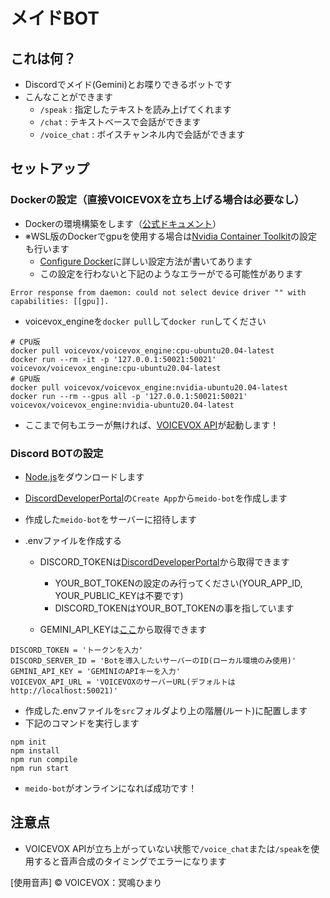 # メイドBOT
## これは何？
- Discordでメイド(Gemini)とお喋りできるボットです
- こんなことができます
    - `/speak` : 指定したテキストを読み上げてくれます
    - `/chat` : テキストベースで会話ができます
    - `/voice_chat` : ボイスチャンネル内で会話ができます
## セットアップ
### Dockerの設定（直接VOICEVOXを立ち上げる場合は必要なし）
- Dockerの環境構築をします（[公式ドキュメント](https://docs.docker.com/engine/install/ubuntu/)）
- ※WSL版のDockerでgpuを使用する場合は[Nvidia Container Toolkit](https://docs.nvidia.com/datacenter/cloud-native/container-toolkit/latest/install-guide.html)の設定も行います
    - [Configure Docker](https://docs.nvidia.com/datacenter/cloud-native/container-toolkit/latest/install-guide.html#:~:text=NVIDIA%20Container%20Toolkit.-,Configuring%20Docker,-%23)に詳しい設定方法が書いてあります
    - この設定を行わないと下記のようなエラーがでる可能性があります
```shell
Error response from daemon: could not select device driver "" with capabilities: [[gpu]].
```

- voicevox_engineを`docker pull`して`docker run`してください
```shell
# CPU版
docker pull voicevox/voicevox_engine:cpu-ubuntu20.04-latest
docker run --rm -it -p '127.0.0.1:50021:50021' voicevox/voicevox_engine:cpu-ubuntu20.04-latest
# GPU版
docker pull voicevox/voicevox_engine:nvidia-ubuntu20.04-latest
docker run --rm --gpus all -p '127.0.0.1:50021:50021' voicevox/voicevox_engine:nvidia-ubuntu20.04-latest
```
- ここまで何もエラーが無ければ、[VOICEVOX API](http://localhost:50021)が起動します！

### Discord BOTの設定
- [Node.js](https://nodejs.org/ja/download)をダウンロードします
- [DiscordDeveloperPortal](https://discord.com/developers/docs/quick-start/getting-started)の`Create App`から`meido-bot`を作成します
- 作成した`meido-bot`をサーバーに招待します

- .envファイルを作成する
    - DISCORD_TOKENは[DiscordDeveloperPortal](https://discord.com/developers/docs/quick-start/getting-started)から取得できます
        - YOUR_BOT_TOKENの設定のみ行ってください(YOUR_APP_ID, YOUR_PUBLIC_KEYは不要です)
        - DISCORD_TOKENはYOUR_BOT_TOKENの事を指しています

    - GEMINI_API_KEYは[ここ](https://aistudio.google.com/prompts/new_chat)から取得できます
```
DISCORD_TOKEN = 'トークンを入力'
DISCORD_SERVER_ID = 'Botを導入したいサーバーのID(ローカル環境のみ使用)'
GEMINI_API_KEY = 'GEMINIのAPIキーを入力'
VOICEVOX_API_URL = 'VOICEVOXのサーバーURL(デフォルトはhttp://localhost:50021)'
```
- 作成した.envファイルを`src`フォルダより上の階層(ルート)に配置します
- 下記のコマンドを実行します
```shell
npm init
npm install
npm run compile
npm run start
```
- `meido-bot`がオンラインになれば成功です！

## 注意点
- VOICEVOX APIが立ち上がっていない状態で`/voice_chat`または`/speak`を使用すると音声合成のタイミングでエラーになります

[使用音声]
&copy; VOICEVOX：冥鳴ひまり
